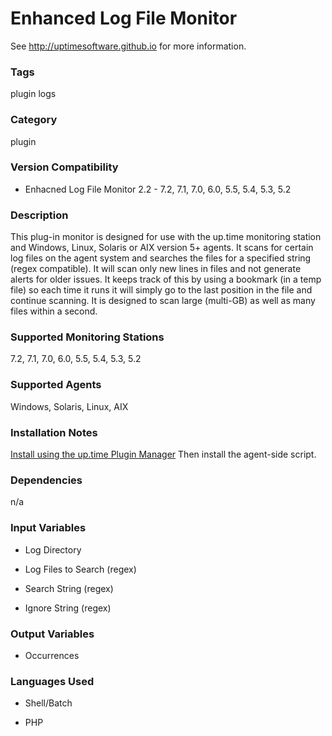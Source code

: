 # Enhanced Log File Monitor

See http://uptimesoftware.github.io for more information.

### Tags 
 plugin   logs  

### Category

plugin

### Version Compatibility


  
* Enhacned Log File Monitor 2.2 - 7.2, 7.1, 7.0, 6.0, 5.5, 5.4, 5.3, 5.2
  


### Description
This plug-in monitor is designed for use with the up.time monitoring station and Windows, Linux, Solaris or AIX version 5+ agents. It scans for certain log files on the agent system and searches the files for a specified string (regex compatible). It will scan only new lines in files and not generate alerts for older issues. It keeps track of this by using a bookmark (in a temp file) so each time it runs it will simply go to the last position in the file and continue scanning. It is designed to scan large (multi-GB) as well as many files within a second.


### Supported Monitoring Stations

7.2, 7.1, 7.0, 6.0, 5.5, 5.4, 5.3, 5.2

### Supported Agents
Windows, Solaris, Linux, AIX

### Installation Notes
<p><a href="https://github.com/uptimesoftware/uptime-plugin-manager">Install using the up.time Plugin Manager</a>
Then install the agent-side script.</p>


### Dependencies
<p>n/a</p>


### Input Variables

* Log Directory

* Log Files to Search (regex)

* Search String (regex)

* Ignore String (regex)


### Output Variables


* Occurrences


### Languages Used

* Shell/Batch

* PHP

